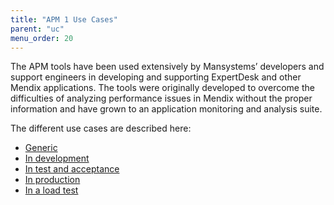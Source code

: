 ```yaml
---
title: "APM 1 Use Cases"
parent: "uc"
menu_order: 20
---
```


The APM tools have been used extensively by Mansystems’ developers and support engineers in developing and supporting ExpertDesk and other Mendix applications. The tools were originally developed to overcome the difficulties of analyzing performance issues in Mendix without the proper information and have grown to an application monitoring and analysis suite.

The different use cases are described here:

*   [Generic](uc-one-generic)
*   [In development](uc-one-in-development)
*   [In test and acceptance](uc-one-in-test-and-acceptance)
*   [In production](uc-one-in-production)
*   [In a load test](uc-one-in-a-load-test)
